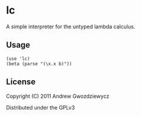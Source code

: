 # lc

A simple interpreter for the untyped lambda calculus.

## Usage

    (use 'lc)
    (beta (parse "(\x.x b)"))

## License

Copyright (C) 2011 Andrew Gwozdziewycz

Distributed under the GPLv3
